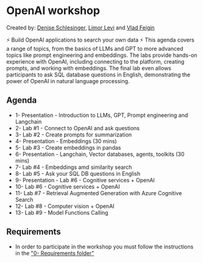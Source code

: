 # OpenAI workshop 
Created by: [Denise Schlesinger](https://www.linkedin.com/in/deniseschlesinger/), [Limor Levi](https://www.linkedin.com/in/limor-levi/) and [Vlad Feigin](https://www.linkedin.com/in/vladifeigin/) 

⚡ Build OpenAI applications to search your own data ⚡
This agenda covers a range of topics, from the basics of LLMs and GPT to more advanced topics like prompt engineering and embeddings. The labs provide hands-on experience with OpenAI, including connecting to the platform, creating prompts, and working with embeddings. The final lab even allows participants to ask SQL database questions in English, demonstrating the power of OpenAI in natural language processing.

## Agenda


- 1- Presentation - Introduction to LLMs, GPT, Prompt engineering and Langchain 
- 2- Lab #1 - Connect to OpenAI and ask questions
- 3- Lab #2 - Create prompts for summarization
- 4- Presentation - Embeddings (30 mins)
- 5- Lab #3 - Create embeddings in pandas
- 6- Presentation - Langchain, Vector databases, agents, toolkits (30 mins)
- 7- Lab #4 - Embeddings amd similarity search
- 8- Lab #5 - Ask your SQL DB questions in English
- 9- Presentation - Lab #6 - Cognitive services + OpenAI
- 10- Lab #6 - Cognitive services + OpenAI
- 11- Lab #7 - Retrieval Augmented Generation with Azure Cognitive Search
- 12- Lab #8 - Computer vision + OpenAI
- 13- Lab #9 - Model Functions Calling


## Requirements
* In order to participate in the workshop you must follow the instructions in the ["0- Requirements folder"](./0-Requirements/Preparation.md) 
